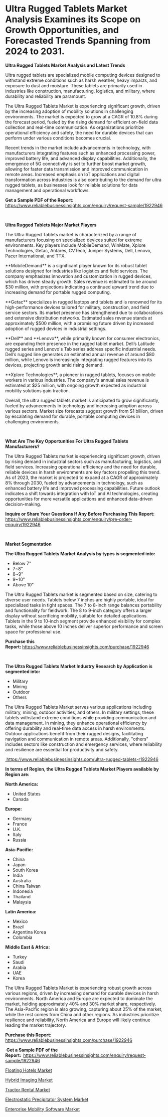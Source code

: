 <p><h1>Ultra Rugged Tablets Market Analysis Examines its Scope on Growth Opportunities, and Forecasted Trends Spanning from 2024 to 2031.</h1></p><p><strong>Ultra Rugged Tablets Market Analysis and Latest Trends</strong></p>
<p><p>Ultra rugged tablets are specialized mobile computing devices designed to withstand extreme conditions such as harsh weather, heavy impacts, and exposure to dust and moisture. These tablets are primarily used in industries like construction, manufacturing, logistics, and military, where durability and reliability are paramount.</p><p>The Ultra Rugged Tablets Market is experiencing significant growth, driven by the increasing adoption of mobility solutions in challenging environments. The market is expected to grow at a CAGR of 10.8% during the forecast period, fueled by the rising demand for efficient on-field data collection and real-time communication. As organizations prioritize operational efficiency and safety, the need for durable devices that can perform under various conditions becomes crucial.</p><p>Recent trends in the market include advancements in technology, with manufacturers integrating features such as enhanced processing power, improved battery life, and advanced display capabilities. Additionally, the emergence of 5G connectivity is set to further boost market growth, allowing for faster data transmission and improved communication in remote areas. Increased emphasis on IoT applications and digital transformation across industries is also contributing to the demand for ultra rugged tablets, as businesses look for reliable solutions for data management and operational workflows.</p></p>
<p><strong>Get a Sample PDF of the Report:&nbsp;</strong> <a href="https://www.reliablebusinessinsights.com/enquiry/request-sample/1922946?utm_campaign=1722&utm_medium=2&utm_source=Github&utm_content=ia&utm_term=24102024&utm_id=ultra-rugged-tablets">https://www.reliablebusinessinsights.com/enquiry/request-sample/1922946</a></p>
<p>&nbsp;</p>
<p><strong>Ultra Rugged Tablets Major Market Players</strong></p>
<p><p>The Ultra Rugged Tablets market is characterized by a range of manufacturers focusing on specialized devices suited for extreme environments. Key players include MobileDemand, WinMate, Xplore Technologies, Getac, Antares, CVTech, Juniper Systems, Dell, Lenovo, Pacer International, and TTX.</p><p>**MobileDemand** is a significant player known for its robust tablet solutions designed for industries like logistics and field services. The company emphasizes innovation and customization in rugged devices, which has driven steady growth. Sales revenue is estimated to be around $30 million, with projections indicating a continued upward trend due to increasing demand for portable rugged computing.</p><p>**Getac** specializes in rugged laptops and tablets and is renowned for its high-performance devices tailored for military, construction, and field service sectors. Its market presence has strengthened due to collaborations and extensive distribution networks. Estimated sales revenue stands at approximately $500 million, with a promising future driven by increased adoption of rugged devices in industrial settings.</p><p>**Dell** and **Lenovo**, while primarily known for consumer electronics, are expanding their presence in the rugged tablet market. Dell’s Latitude rugged series and Lenovo's Tab series address specific industrial needs. Dell’s rugged line generates an estimated annual revenue of around $80 million, while Lenovo is increasingly integrating rugged features into its devices, projecting growth amid rising demand.</p><p>**Xplore Technologies**, a pioneer in rugged tablets, focuses on mobile workers in various industries. The company's annual sales revenue is estimated at $25 million, with ongoing growth expected as industrial mobility solutions gain traction.</p><p>Overall, the ultra rugged tablets market is anticipated to grow significantly, fueled by advancements in technology and increasing adoption across various sectors. Market size forecasts suggest growth from $1 billion, driven by escalating demand for durable, portable computing devices in challenging environments.</p></p>
<p>&nbsp;</p>
<p><strong>What Are The Key Opportunities For Ultra Rugged Tablets Manufacturers?</strong></p>
<p><p>The Ultra Rugged Tablets market is experiencing significant growth, driven by rising demand in industrial sectors such as manufacturing, logistics, and field services. Increasing operational efficiency and the need for durable, reliable devices in harsh environments are key factors propelling this trend. As of 2023, the market is projected to expand at a CAGR of approximately 8% through 2030, fueled by advancements in technology, such as enhanced battery life and improved processing capabilities. Future outlook indicates a shift towards integration with IoT and AI technologies, creating opportunities for more versatile applications and enhanced data-driven decision-making.</p></p>
<p><strong>Inquire or Share Your Questions If Any Before Purchasing This Report:</strong> <a href="https://www.reliablebusinessinsights.com/enquiry/pre-order-enquiry/1922946?utm_campaign=1722&utm_medium=2&utm_source=Github&utm_content=ia&utm_term=24102024&utm_id=ultra-rugged-tablets">https://www.reliablebusinessinsights.com/enquiry/pre-order-enquiry/1922946</a></p>
<p>&nbsp;</p>
<p><strong>Market Segmentation</strong></p>
<p><strong>The Ultra Rugged Tablets Market Analysis by types is segmented into:</strong></p>
<p><ul><li>Below 7"</li><li>7~8"</li><li>8~9"</li><li>9~10"</li><li>Above 10"</li></ul></p>
<p><p>The Ultra Rugged Tablets market is segmented based on size, catering to diverse user needs. Tablets below 7 inches are highly portable, ideal for specialized tasks in tight spaces. The 7 to 8-inch range balances portability and functionality for fieldwork. The 8 to 9-inch category offers a larger display without sacrificing mobility, suitable for detailed applications. Tablets in the 9 to 10-inch segment provide enhanced visibility for complex tasks, while those above 10 inches deliver superior performance and screen space for professional use.</p></p>
<p><strong>Purchase this Report:&nbsp;</strong><a href="https://www.reliablebusinessinsights.com/purchase/1922946?utm_campaign=1722&utm_medium=2&utm_source=Github&utm_content=ia&utm_term=24102024&utm_id=ultra-rugged-tablets">https://www.reliablebusinessinsights.com/purchase/1922946</a></p>
<p>&nbsp;</p>
<p><strong>The Ultra Rugged Tablets Market Industry Research by Application is segmented into:</strong></p>
<p><ul><li>Military</li><li>Mining</li><li>Outdoor</li><li>Others</li></ul></p>
<p><p>The Ultra Rugged Tablets Market serves various applications including military, mining, outdoor activities, and others. In military settings, these tablets withstand extreme conditions while providing communication and data management. In mining, they enhance operational efficiency by offering durability and real-time data access in harsh environments. Outdoor applications benefit from their rugged designs, facilitating navigation and communication in remote areas. Additionally, "others" includes sectors like construction and emergency services, where reliability and resilience are essential for productivity and safety.</p></p>
<p><a href="https://www.reliablebusinessinsights.com/ultra-rugged-tablets-r1922946?utm_campaign=1722&utm_medium=2&utm_source=Github&utm_content=ia&utm_term=24102024&utm_id=ultra-rugged-tablets">&nbsp;https://www.reliablebusinessinsights.com/ultra-rugged-tablets-r1922946</a></p>
<p><strong>In terms of Region, the Ultra Rugged Tablets Market Players available by Region are:</strong></p>
<p>
    <p> <strong> North America: </strong>
        <ul>
            <li>United States</li>
            <li>Canada</li>
        </ul>
        </p> 
    <p> <strong> Europe: </strong>
        <ul>
            <li>Germany</li>
            <li>France</li>
            <li>U.K.</li>
            <li>Italy</li>
            <li>Russia</li>
        </ul>
        </p> 
    <p> <strong> Asia-Pacific: </strong>
        <ul>
            <li>China</li>
            <li>Japan</li>
            <li>South Korea</li>
            <li>India</li>
            <li>Australia</li>
            <li>China Taiwan</li>
            <li>Indonesia</li>
            <li>Thailand</li>
            <li>Malaysia</li>
        </ul>
        </p> 
    <p> <strong> Latin America: </strong>
        <ul>
            <li>Mexico</li>
            <li>Brazil</li>
            <li>Argentina Korea</li>
            <li>Colombia</li>
        </ul>
        </p> 
    <p> <strong> Middle East & Africa: </strong>
        <ul>
            <li>Turkey</li>
            <li>Saudi</li>
            <li>Arabia</li>
            <li>UAE</li>
            <li>Korea</li>
        </ul>
    </p>
    </p>
<p><p>The Ultra Rugged Tablets Market is experiencing robust growth across various regions, driven by increasing demand for durable devices in harsh environments. North America and Europe are expected to dominate the market, holding approximately 40% and 30% market share, respectively. The Asia-Pacific region is also growing, capturing about 25% of the market, while the rest comes from China and other regions. As industries prioritize resilience and reliability, North America and Europe will likely continue leading the market trajectory.</p></p>
<p><strong>Purchase this Report: </strong><a href="https://www.reliablebusinessinsights.com/purchase/1922946?utm_campaign=1722&utm_medium=2&utm_source=Github&utm_content=ia&utm_term=24102024&utm_id=ultra-rugged-tablets">https://www.reliablebusinessinsights.com/purchase/1922946</a></p>
<p>&nbsp;<strong>Get a Sample PDF of the Report:&nbsp;&nbsp;</strong><a href="https://www.reliablebusinessinsights.com/enquiry/request-sample/1922946?utm_campaign=1722&utm_medium=2&utm_source=Github&utm_content=ia&utm_term=24102024&utm_id=ultra-rugged-tablets">https://www.reliablebusinessinsights.com/enquiry/request-sample/1922946</a></p>
<p><strong></strong></p>
<p><p><a href="https://www.linkedin.com/pulse/sustainability-trends-floating-hotels-industry-market-8vh1f?utm_campaign=1722&utm_medium=2&utm_source=Github&utm_content=ia&utm_term=24102024&utm_id=ultra-rugged-tablets">Floating Hotels Market</a></p><p><a href="https://www.linkedin.com/pulse/global-perspectives-hybrid-imaging-market-trends-challenges-ogqkc?utm_campaign=1722&utm_medium=2&utm_source=Github&utm_content=ia&utm_term=24102024&utm_id=ultra-rugged-tablets">Hybrid Imaging Market</a></p><p><a href="https://www.linkedin.com/pulse/tractor-rental-market-segmentation-geographical-regions-6b01c?utm_campaign=1722&utm_medium=2&utm_source=Github&utm_content=ia&utm_term=24102024&utm_id=ultra-rugged-tablets">Tractor Rental Market</a></p><p><a href="https://www.linkedin.com/pulse/electrostatic-precipitator-system-market-emerging-trends-future-x9wgf?utm_campaign=1722&utm_medium=2&utm_source=Github&utm_content=ia&utm_term=24102024&utm_id=ultra-rugged-tablets">Electrostatic Precipitator System Market</a></p><p><a href="https://www.linkedin.com/pulse/global-enterprise-mobility-software-market-product-types-applications-s27wf?utm_campaign=1722&utm_medium=2&utm_source=Github&utm_content=ia&utm_term=24102024&utm_id=ultra-rugged-tablets">Enterprise Mobility Software Market</a></p></p>